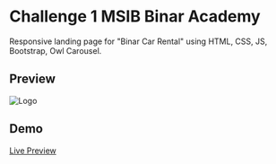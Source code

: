 # Challenge 1 MSIB Binar Academy

Responsive landing page for "Binar Car Rental" using HTML, CSS, JS, Bootstrap, Owl Carousel.

## Preview

![Logo](https://res.cloudinary.com/derbujoz3/image/upload/v1709712800/Binar-Car-Rental_vv4m9l.png)

## Demo

[Live Preview](https://akbarrahmatm.github.io/f-fsw24001086-km6-akb-binarcarrental-ch1/)
